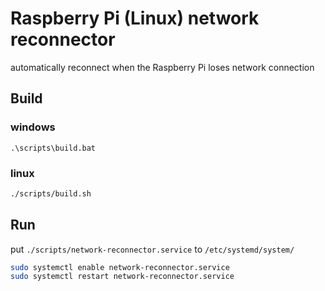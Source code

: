 # Raspberry Pi (Linux) network reconnector



automatically reconnect when the Raspberry Pi loses network connection



## Build

### windows

```batch
.\scripts\build.bat
```

### linux

```bash
./scripts/build.sh
```



## Run

put `./scripts/network-reconnector.service` to `/etc/systemd/system/`



```bash
sudo systemctl enable network-reconnector.service
sudo systemctl restart network-reconnector.service
```